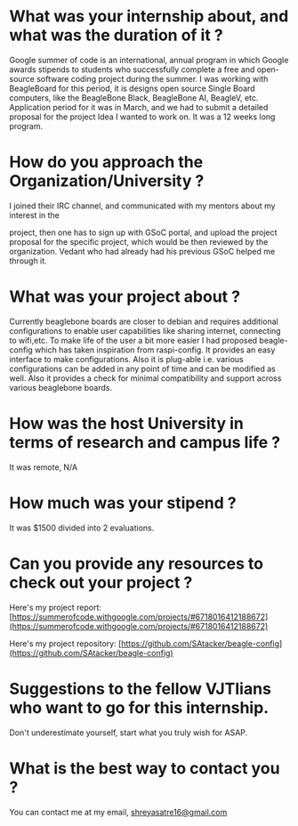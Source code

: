 # What was your internship about, and what was the duration of it ?

Google summer of code is an international, annual program in which Google awards stipends to students who successfully complete a free and open-source software coding project during the summer. I was working with BeagleBoard for this period, it is designs open source Single Board computers, like the BeagleBone Black, BeagleBone AI, BeagleV, etc. Application period for it was in March, and we had to submit a detailed proposal for the project Idea I wanted to work on. It was a 12 weeks long program.

# How do you approach the Organization/University ?

I joined their IRC channel, and communicated with my mentors about my interest in the

project, then one has to sign up with GSoC portal, and upload the project proposal for the specific project, which would be then reviewed by the organization. Vedant who had already had his previous GSoC helped me through it.

# What was your project about ?

Currently beaglebone boards are closer to debian and requires additional configurations to enable user capabilities like sharing internet, connecting to wifi,etc. To make life of the user a bit more easier I had proposed beagle-config which has taken inspiration from raspi-config. It provides an easy interface to make configurations. Also it is plug-able i.e. various configurations can be added in any point of time and can be modified as well. Also it provides a check for minimal compatibility and support across various beaglebone boards.

# How was the host University in terms of research and campus life ?

It was remote, N/A

# How much was your stipend ?

It was $1500 divided into 2 evaluations.

# Can you provide any resources to check out your project ?

Here's my project report: [https://summerofcode.withgoogle.com/projects/#6718016412188672](https://summerofcode.withgoogle.com/projects/#6718016412188672)

Here's my project repository: [https://github.com/SAtacker/beagle-config](https://github.com/SAtacker/beagle-config)

# Suggestions to the fellow VJTIians who want to go for this internship.

Don't underestimate yourself, start what you truly wish for ASAP.

# What is the best way to contact you ?

You can contact me at my email, [shreyasatre16@gmail.com](mailto:shreyasatre16@gmail.com)
